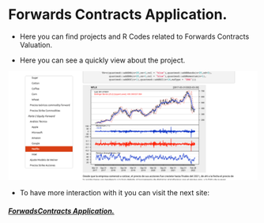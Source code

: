 # Forwards Contracts Application.

- Here you can find projects and R Codes related to Forwards Contracts Valuation. 

- Here you can see a quickly view about the project.  

![](https://github.com/EthanLeonel/Risk-Hedging-Strategies/blob/main/Forwards/Imagenes/Vista.png)

- To have more interaction with it you can visit the next site:

#####  [ForwadsContracts Application.](https://rpubs.com/Leogame/888831 "ForwadsContracts Application.")